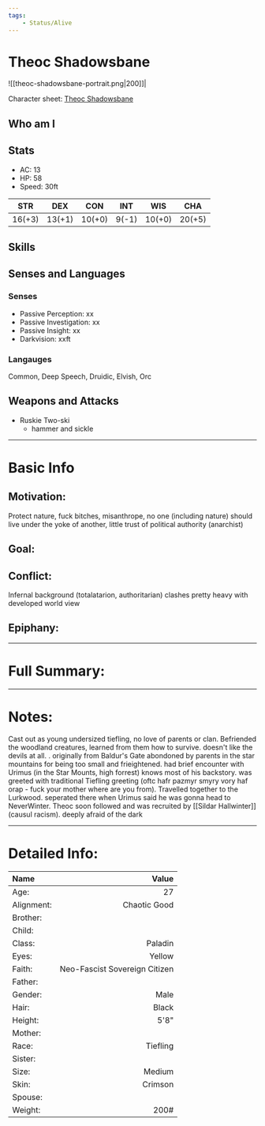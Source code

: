 ```yaml
---
tags:
    - Status/Alive
---
```


# Theoc Shadowsbane
![[theoc-shadowsbane-portrait.png|200]]|

Character sheet: [Theoc Shadowsbane](https://www.dndbeyond.com/characters/74990024)

## Who am I

## Stats
- AC: 13
- HP: 58
- Speed: 30ft

| STR | DEX | CON | INT | WIS | CHA|
| ---- | ---- | ---- | ---- | ---- | ---- |
|16(+3)|13(+1)|10(+0)|9(-1)|10(+0)|20(+5)|

## Skills

## Senses and Languages
### Senses
- Passive Perception: xx
- Passive Investigation: xx
- Passive Insight: xx
- Darkvision: xxft

### Langauges
Common, Deep Speech, Druidic, Elvish, Orc

## Weapons and Attacks
- Ruskie Two-ski
    - hammer and sickle

___
# Basic Info

## Motivation: 
Protect nature, fuck bitches, misanthrope, no one (including nature) should live under the yoke of another, little trust of political authority (anarchist)

## Goal:

## Conflict:
Infernal background (totalatarion, authoritarian) clashes pretty heavy with developed world view

## Epiphany:

___
# Full Summary:

___
# Notes:
Cast out as young undersized tiefling, no love of parents or clan. Befriended the woodland creatures, learned from them how to survive. doesn't like the devils at all. . originally from Baldur's Gate abondoned by parents in the star mountains for being too small and frieightened. had brief encounter with Urimus (in the Star Mounts, high forrest) knows most of his backstory. was greeted with traditional Tiefling greeting (oftc hafr pazmyr smyry vory haf orap - fuck your mother where are you from). Travelled together to the Lurkwood. seperated there when Urimus said he was gonna head to NeverWinter. Theoc soon followed and was recruited by [[Sildar Hallwinter]] (causul racism). deeply afraid of the dark

___
# Detailed Info:
Name|Value
:-----|-----:
Age:|27
Alignment:|Chaotic Good
Brother:|
Child:|
Class:|Paladin
Eyes:|Yellow
Faith:|Neo-Fascist Sovereign Citizen
Father:|
Gender:|Male
Hair:|Black
Height:|5'8"
Mother:|
Race:|Tiefling
Sister:|
Size:|Medium
Skin:|Crimson
Spouse:|
Weight:|200#